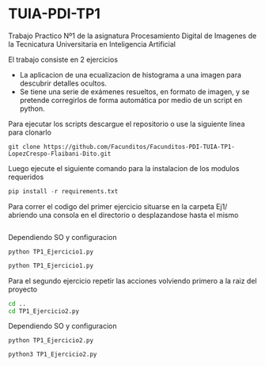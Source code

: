 # TUIA-PDI-TP1
Trabajo Practico Nº1 de la asignatura Procesamiento Digital de Imagenes de la Tecnicatura Universitaria en Inteligencia Artificial

El trabajo consiste en 2 ejercicios
- La aplicacion de una ecualizacion de histograma a una imagen para descubrir detalles ocultos.
- Se tiene una serie de exámenes resueltos, en formato de imagen, y se pretende corregirlos
de forma automática por medio de un script en python.

Para ejecutar los scripts descargue el repositorio o use la siguiente linea para clonarlo
```git
git clone https://github.com/Facunditos/Facunditos-PDI-TUIA-TP1-LopezCrespo-Flaibani-Dito.git
```

Luego ejecute el siguiente comando para la instalacion de los modulos requeridos
```python
pip install -r requirements.txt
```
Para correr el codigo del primer ejercicio situarse en la carpeta Ej1/ abriendo una consola en el directorio o desplazandose hasta el mismo
```bash : cd -carpeta-
```

Dependiendo SO y configuracion
```windows
python TP1_Ejercicio1.py
```
```bash
python TP1_Ejercicio1.py
```

Para el segundo ejercicio repetir las acciones volviendo primero a la raiz del proyecto
```bash
cd ..
cd TP1_Ejercicio2.py
```
Dependiendo SO y configuracion
```windows
python TP1_Ejercicio2.py
```
```bash
python3 TP1_Ejercicio2.py
```


